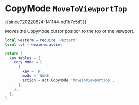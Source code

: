 # CopyMode `MoveToViewportTop`

{{since('20220624-141144-bd1b7c5d')}}

Moves the CopyMode cursor position to the top of the viewport.


```lua
local wezterm = require 'wezterm'
local act = wezterm.action

return {
  key_tables = {
    copy_mode = {
      {
        key = 'H',
        mods = 'NONE',
        action = act.CopyMode 'MoveToViewportTop',
      },
    },
  },
}
```

